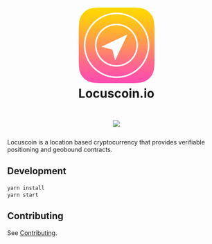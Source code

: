 <h1 align="center">
	<br />
	<img width="175" src="https://raw.githubusercontent.com/locuscoin/branding/master/app-icon-rounded-v1.0/iTunesArtwork@2x.png" alt="Locuscoin">
	<br />
  Locuscoin.io
	<br />
	<br />
	<a href="https://discord.gg/75HmCRP">
		<img src="https://img.shields.io/discord/357682310000148480.svg?style=flat-square">
	</a>
</h1>

Locuscoin is a location based cryptocurrency that provides verifiable positioning and geobound contracts.

## Development
```
yarn install
yarn start
```

## Contributing
See [Contributing](https://github.com/locuscoin/landingpage/blob/master/CONTRIBUTING.md).